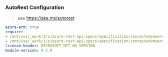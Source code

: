 ### AutoRest Configuration

> see https://aka.ms/autorest

``` yaml
azure-arm: true
require:
- /mnt/vss/_work/1/s/azure-rest-api-specs/specification/connectedvmware/resource-manager/readme.md
- /mnt/vss/_work/1/s/azure-rest-api-specs/specification/connectedvmware/resource-manager/readme.go.md
license-header: MICROSOFT_MIT_NO_VERSION
module-version: 0.2.0

```